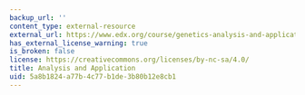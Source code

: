 ```yaml
---
backup_url: ''
content_type: external-resource
external_url: https://www.edx.org/course/genetics-analysis-and-applications
has_external_license_warning: true
is_broken: false
license: https://creativecommons.org/licenses/by-nc-sa/4.0/
title: Analysis and Application
uid: 5a8b1824-a77b-4c77-b1de-3b80b12e8cb1
---
```

